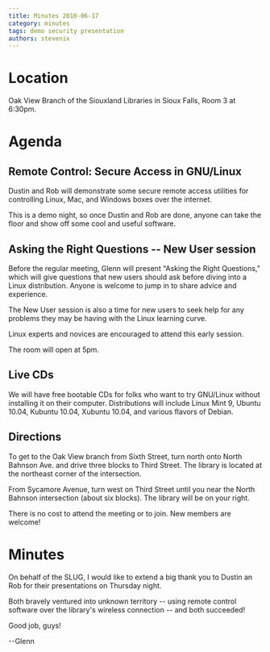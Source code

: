 ```yaml
---
title: Minutes 2010-06-17
category: minutes
tags: demo security presentation
authors: stevenix
---
```


# Location

Oak View Branch of the Siouxland Libraries in Sioux Falls, Room 3 at
6:30pm.

# Agenda

## Remote Control: Secure Access in GNU/Linux

Dustin and Rob will demonstrate some secure remote access utilities for
controlling Linux, Mac, and Windows boxes over the internet.

This is a demo night, so once Dustin and Rob are done, anyone can take
the floor and show off some cool and useful software.

## Asking the Right Questions -- New User session

Before the regular meeting, Glenn will present "Asking the Right
Questions," which will give questions that new users should ask before
diving into a Linux distribution. Anyone is welcome to jump in to share
advice and experience.

The New User session is also a time for new users to seek help for any
problems they may be having with the Linux learning curve.

Linux experts and novices are encouraged to attend this early session.

The room will open at 5pm.

## Live CDs

We will have free bootable CDs for folks who want to try GNU/Linux
without installing it on their computer. Distributions will include
Linux Mint 9, Ubuntu 10.04, Kubuntu 10.04, Xubuntu 10.04, and various
flavors of Debian.

## Directions

To get to the Oak View branch from Sixth Street, turn north onto North
Bahnson Ave. and drive three blocks to Third Street. The library is
located at the northeast corner of the intersection.

From Sycamore Avenue, turn west on Third Street until you near the North
Bahnson intersection (about six blocks). The library will be on your
right.

There is no cost to attend the meeting or to join. New members are
welcome!

# Minutes

On behalf of the SLUG, I would like to extend a big thank you to Dustin
an Rob for their presentations on Thursday night.

Both bravely ventured into unknown territory -- using remote control
software over the library's wireless connection -- and both succeeded!

Good job, guys!

--Glenn
